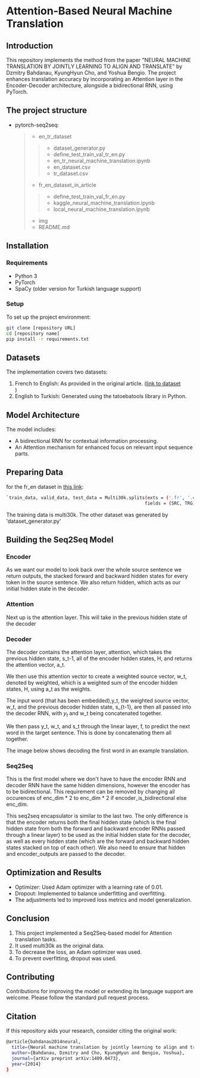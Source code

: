 # Attention-Based Neural Machine Translation

## Introduction
This repository implements the method from the paper "NEURAL MACHINE TRANSLATION BY JOINTLY LEARNING TO ALIGN AND TRANSLATE" by Dzmitry Bahdanau, KyungHyun Cho, and Yoshua Bengio. The project enhances translation accuracy by incorporating an Attention layer in the Encoder-Decoder architecture, alongside a bidirectional RNN, using PyTorch.

## The project structure
* pytorch-seq2seq:
    >- en_tr_dataset
    >>- dataset_generator.py    
    >>- define_test_train_val_tr_en.py
    >>- en_tr_neural_machine_translation.ipynb
    >>- en_dataset.csv
    >>- tr_dataset.csv
    >- fr_en_dataset_in_article
    >>- define_test_train_val_fr_en.py
    >>- kaggle_neural_machine_translation.ipynb
    >>- local_neural_machine_translation.ipynb
    >- img    
    >- README.md

## Installation

### Requirements
- Python 3
- PyTorch
- SpaCy (older version for Turkish language support)

### Setup
To set up the project environment:
```bash
git clone [repository URL]
cd [repository name]
pip install -r requirements.txt
```

## Datasets

The implementation covers two datasets:
<ol>
<li>French to English: As provided in the original article. (<a href="https://www.statmt.org/europarl/v7/fr-en.tgz">link to dataset</a></li>)
<li>English to Turkish: Generated using the tatoebatools library in Python.</li>
</ol>

## Model Architecture

The model includes:

- A bidirectional RNN for contextual information processing.
- An Attention mechanism for enhanced focus on relevant input sequence parts.

## Preparing Data
for the fr_en dataset in <a href="https://www.statmt.org/europarl/v7/fr-en.tgz">this link</a>:
```bash
`train_data, valid_data, test_data = Multi30k.splits(exts = ('.fr', '.en'), 
                                                    fields = (SRC, TRG))`    
```                                                    
The training data is multi30k.
The other dataset was generated by 'dataset_generator.py'

## Building the Seq2Seq Model

### Encoder
As we want our model to look back over the whole source sentence we return outputs, the stacked forward and backward hidden states for every token in the source sentence. We also return hidden, which acts as our initial hidden state in the decoder.

### Attention
Next up is the attention layer. This will take in the previous hidden state of the decoder

### Decoder
The decoder contains the attention layer, attention, which takes the previous hidden state, s_t-1, all of the encoder hidden states, H, and returns the attention vector, a_t.

We then use this attention vector to create a weighted source vector, w_t, denoted by weighted, which is a weighted sum of the encoder hidden states, H, using a_t as the weights.

The input word (that has been embedded),y_t, the weighted source vector, w_t, and the previous decoder hidden state, s_{t-1}, are then all passed into the decoder RNN, with $y_t$ and w_t being concatenated together.


We then pass y_t, w_t, and s_t through the linear layer, f, to predict the next word in the target sentence. This is done by concatenating them all together.

The image below shows decoding the first word in an example translation.

### Seq2Seq
This is the first model where we don't have to have the encoder RNN and decoder RNN have the same hidden dimensions, however the encoder has to be bidirectional. This requirement can be removed by changing all occurences of enc_dim * 2 to enc_dim * 2 if encoder_is_bidirectional else enc_dim.

This seq2seq encapsulator is similar to the last two. The only difference is that the encoder returns both the final hidden state (which is the final hidden state from both the forward and backward encoder RNNs passed through a linear layer) to be used as the initial hidden state for the decoder, as well as every hidden state (which are the forward and backward hidden states stacked on top of each other). We also need to ensure that hidden and encoder_outputs are passed to the decoder.

## Optimization and Results
- Optimizer: Used Adam optimizer with a learning rate of 0.01.
- Dropout: Implemented to balance underfitting and overfitting.
- The adjustments led to improved loss metrics and model generalization.
    
## Conclusion
1. This project implemented a Seq2Seq-based model for Attention translation tasks.
2. It used multi30k as the original data.
3. To decrease the loss, an Adam optimizer was used.
4. To prevent overfitting, dropout was used.

## Contributing

Contributions for improving the model or extending its language support are welcome. Please follow the standard pull request process.

## Citation

If this repository aids your research, consider citing the original work:
```bash
@article{bahdanau2014neural,
  title={Neural machine translation by jointly learning to align and translate},
  author={Bahdanau, Dzmitry and Cho, KyungHyun and Bengio, Yoshua},
  journal={arXiv preprint arXiv:1409.0473},
  year={2014}
}
```
